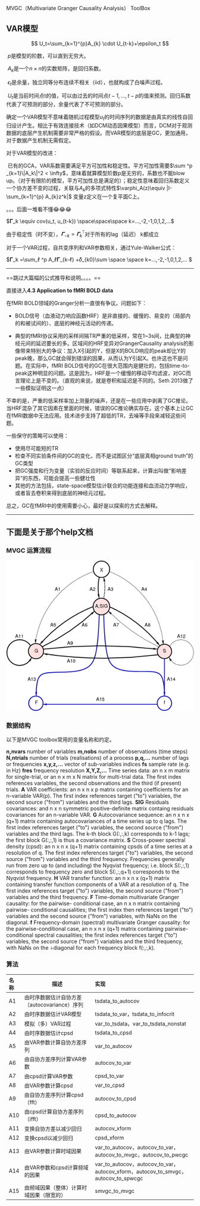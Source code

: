 MVGC（Multivariate Granger Causality Analysis） ToolBox

## VAR模型

$$
U_t=\sum_{k=1}^{p}A_{k} \cdot U_{t-k}+\epsilon_t
$$

​	$p$是模型的阶数，可以直到无穷大。

​	$A_k$是一个$n\times n$的实数矩阵，是回归系数。

​	$\epsilon _t$是余量，独立同等分布连续不相关（iid），也就构成了白噪声过程。

​	$U_t$是当前时间点t的值，可以由过去的时间点$t-1,…,t-p$的值来预测。回归系数代表了可预测的部分，余量代表了不可预测的部分。

确定一个VAR模型不意味着随机过程模型$u_t$的时间序列的数据是由真实的线性自回归设计产生。相比于有效连接技术（如DCM动态因果模型）而言，DCM对于观测数据的底层产生机制需要非常严格的假设。而VAR模型的底层是GC，更加通用，对于数据产生机制无需假定。

对于VAR模型的改进：

​	已有的GCA，VAR系数需要满足平方可加性和稳定性。平方可加性需要$\sum ^p _{k=1}\|A_k\|^2 < \infty$，意味着就算模型阶数p是无穷的，系数也不能blow up。（对于有限阶的模型，平方可加性总是满足的）；稳定性意味着回归系数定义一个协方差不变的过程，关联与$A_k$的多项式特性$\varphi_A(z)\equiv |I-\sum_{k=1}^{p} A_{k}z^k|$ 变量z定义在一个复平面C上。

。。。后面一堆看不懂😂😂😂

$𝚪_k \equiv cov(u_t, u_{t-k})  \space\space\space  k=…,-2,-1,0,1,2,...$

由于稳定性（时不变），$𝚪_{-k} = 𝚪_k ^⟙$对于所有的lag（延迟） k都成立

对于一个VAR过程，自共变序列和VAR参数相关，通过Yule-Walker公式：

$𝚪_k =\sum_ℓ ^p A_ℓ𝚪_{k-ℓ} +𝛿_{k0}\sum \space \space k=…,-2,-1,0,1,2,... $

------------------------------------------------------------------------------------------------------

==跳过大篇幅的公式推导和说明。。。。==

直接进入**4.3 Application to fMRI BOLD data**

在fMRI BOLD领域的Granger分析一直很有争议。问题如下：

+ BOLD信号（血液动力响应函数HRF）是非直接的、缓慢的、易变的（局部内的和被试间的）、底层的神经元活动的传递。

+ 典型的fMRI协议采用的采样间隔TR严重的低采样，常在1~3s间，比典型的神经元间的延迟要长的多。区域间的HRF变异对GrangerCausality analysis的影像带来特别大的争议：加入X引起的Y，但是X的BOLD响应的peak却比Y的peak晚，那么GC就会得到错误的因果，从而认为Y引起X。也许这也不是问题。在实际中，fMRI BOLD信号的GC在很大范围内是健壮的，包括time-to-peak这种明显的问题。这是因为，HRF是一个缓慢的移动平均滤波，对GC而言理论上是不变的。（直观的来说，就是卷积和延迟是不同的。Seth 2013做了一些模拟证明这一点）

不幸的是，严重的低采样率加上测量的噪声，还是在一些应用中剥离了GC推论。当HRF混杂了其它因素在里面的时候，错误的GC推论确实存在。这个基本上让GC在fMRI数据中无法应用。技术进步支持了超低的TR，去噪等手段来减轻这些问题。

一些保守的策略可以使用：

- 使用尽可能短的TR
- 检查不同实验条件间的GC的变化，而不是试图区分“底层真相ground truth”的GC类型
- 把GC强度和行为变量（实验的反应时间）等联系起来，计算出叫做“影响差异”的东西，可能会提高一些健壮性
- 其他的方法包括，state-space模型估计联合的功能连接和血流动力学响应，或者盲去卷积来得到底层的神经元过程。

总之，GC在fMRI中的使用需要小心，最好是以探索的方式去解释。

--------------

## 下面是关于那个help文档

### MVGC 运算流程

 ![mvgcschema](mvgcschema.png)

### 数据结构

以下是MVGC toolbox常用的变量名称和约定。

**n,nvars** 	   number of variables
**m,nobs**  	   number of observations (time steps)
**N,ntrials**	  number of trials (realisations) of a process
**p,q,…**   	 number of lags or frequencies
**x,y,z,…**  	vector of sub-variables indices
**fs**      	   sample rate (e.g. in Hz)
**fres**    	   frequency resolution
**X,Y,Z,…** 	 Time series data: an n x m matrix for single-trial, or an n x m x N matrix for multi-trial data. The first index references variables, the second observations and the third (if present) trials.
**A**          VAR coefficients: an n x n x p matrix containing coefficients for an n-variable VAR(p). The first index references target ("to") variables, the second source ("from") variables and the third lags.
**SIG**        Residuals covariances: and n x n symmetric positive-definite matrix containg residuals covariances for an n-variable VAR.
**G**          Autocovariance sequence: an n x n x (q+1) matrix containing autocovariances of a time series up to q lags. The first index references target ("to") variables, the second source ("from") variables and the third lags. The k-th block G(:,:,k) corresponds to k-1 lags; the first block G(:,:,1) is thus a covariance matrix.
**S**          Cross-power spectral density (cpsd): an n x n x (q+1) matrix containing cpsds of a time series at a resolution of q. The first index references target ("to") variables, the second source ("from") variables and the third frequency. Frequencies generally run from zero up to (and including) the Nyqvist frequency; i.e. block S(:,:,1) corresponds to frequency zero and block S(:,:,q+1) corresponds to the Nyqvist frequency.
**H**          VAR transfer function: an n x n x (q+1) matrix containing transfer function components of a VAR at a resolution of q. The first index references target ("to") variables, the second source ("from") variables and the third frequency.
**F**          Time-domain multivariate Granger causality: for the pairwise- conditional case, an n x n matrix containing pairwise- conditional causalities; the first index then references target ("to") variables and the second source ("from") variables, with NaNs on the diagonal.
**f**          Frequency-domain (spectral) multivariate Granger causality: for the pairwise-conditional case, an n x n x (q+1) matrix containing pairwise-conditional spectral causalities; the first index references target ("to") variables, the second source ("from") variables and the third frequency, with NaNs on the ÷diagonal for each frequency block f(:,:,k).

### 算法

| 名称   | 描述                            | 实现                                       |
| :--- | ----------------------------- | :--------------------------------------- |
| A1   | 由时序数据估计自协方差（autocovariance）序列 | tsdata_to_autocov                        |
| A2   | 由时序数据估计VAR模型                  | tsdata_to_var，tsdata_to_infocrit         |
| A3   | 模拟（多）VAR过程                    | var_to_tsdata，var_to_tsdata_nonstat      |
| A4   | 由时序数据估计cpsd                   | tsdata_to_cpsd                           |
| A5   | 由VAR参数计算自协方差序列                | var_to_autocov                           |
| A6   | 由自协方差序列计算VAR参数                | autocov_to_var                           |
| A7   | 由cpsd计算VAR参数                  | cpsd_to_var                              |
| A8   | 由VAR参数计算cpsd                  | var_to_cpsd                              |
| A9   | 由自协方差序列计算cpsd（fft）            | autocov_to_cpsd                          |
| A10  | 由cpsd计算自协方差序列（ifft）           | cpsd_to_autocov                          |
| A11  | 变换自协方差以减少回归                   | autocov_xform                            |
| A12  | 变换cpsd以减少回归                   | cpsd_xform                               |
| A13  | 由VAR参数计算时域因果                  | var_to_autocov，autocov_to_var，autocov_to_mvgc，autocov_to_pwcgc |
| A14  | 由VAR参数和cpsd计算频域的因果            | var_to_autocov，autocov_to_var，autocov_xform，autocov_to_smvgc，autocov_to_spwcgc |
| A15  | 由频域因果（整体）计算时域因果（限宽的）          | smvgc_to_mvgc                            |